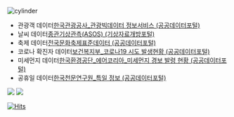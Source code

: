 ![cylinder](https://capsule-render.vercel.app/api?type=cylinder&color=auto&text=회귀분석&fontAlignY=45&fontSize=40&height=150&animation=blinking&desc=Mini%20Project&descAlignY=70)

<ul>
    <li>관광객 데이터<a href = "https://www.data.go.kr/tcs/dss/selectApiDataDetailView.do?publicDataPk=15101972" target="_blank">한국관광공사_관광빅데이터 정보서비스​ (공공데이터포털)​</a></li>
    <li>날씨 데이터<a href = "https://data.kma.go.kr/data/grnd/selectAsosRltmList.do?pgmNo=36" target="_blank">종관기상관측(ASOS) ​(기상자료개방포털)​</a></li>
    <li>축제 데이터<a href = "https://www.data.go.kr/data/15013104/standard.do" target="_blank">전국문화축제표준데이터​ (공공데이터포털)​</a></li>
    <li>코로나 확진자 데이터<a href = "https://www.data.go.kr/tcs/dss/selectApiDataDetailView.do?publicDataPk=15098776​" target="_blank">보건복지부_코로나19 시도 발생현황​ (공공데이터포털)</a></li>
    <li>미세먼지 데이터<a href = "https://www.data.go.kr/tcs/dss/selectApiDataDetailView.do?publicDataPk=15073885​" target="_blank">한국환경공단_에어코리아_미세먼지 경보 발령 현황​ (공공데이터포털)</a></li>
    <li>공휴일 데이터<a href = "https://www.data.go.kr/tcs/dss/selectApiDataDetailView.do?publicDataPk=15012690" target="_blank">한국천문연구원_특일 정보​ (공공데이터포털)​</a></li>
</ul>
<div>
    <img src="https://img.shields.io/badge/Visual Studio Code-007ACC?style=flat&logo=Visual Studio Code&logoColor=white"/>
    <img src="https://img.shields.io/badge/Python-3776AB?style=flat&logo=Python&logoColor=white"/>
</div>

[![Hits](https://hits.seeyoufarm.com/api/count/incr/badge.svg?url=https%3A%2F%2Fgithub.com%2Fgjbae1212%2Fhit-counter)](https://hits.seeyoufarm.com)                    
